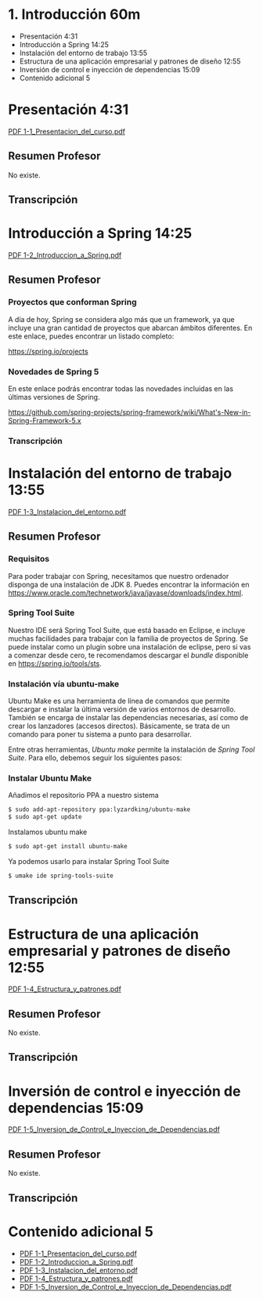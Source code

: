 # 1. Introducción  60m

* Presentación 4:31 
* Introducción a Spring 14:25 
* Instalación del entorno de trabajo 13:55 
* Estructura de una aplicación empresarial y patrones de diseño 12:55 
* Inversión de control e inyección de dependencias 15:09 
* Contenido adicional  5

# Presentación 4:31

[PDF 1-1_Presentacion_del_curso.pdf](141_Curso_de_Spring_Core/pdfs/1-1_Presentacion_del_curso.pdf)

## Resumen Profesor

No existe.

## Transcripción

# Introducción a Spring 14:25

[PDF 1-2_Introduccion_a_Spring.pdf](141_Curso_de_Spring_Core/pdfs/1-2_Introduccion_a_Spring.pdf)

## Resumen Profesor

### Proyectos que conforman Spring

A día de hoy, Spring se considera algo más que un framework, ya que incluye una gran cantidad de proyectos que abarcan ámbitos diferentes. En este enlace, puedes encontrar un listado completo:

https://spring.io/projects

### Novedades de Spring 5

En este enlace podrás encontrar todas las novedades incluidas en las últimas versiones de Spring.

https://github.com/spring-projects/spring-framework/wiki/What's-New-in-Spring-Framework-5.x

### Transcripción

# Instalación del entorno de trabajo 13:55

[PDF 1-3_Instalacion_del_entorno.pdf](141_Curso_de_Spring_Core/pdfs/1-3_Instalacion_del_entorno.pdf)

## Resumen Profesor

### Requisitos

Para poder trabajar con Spring, necesitamos que nuestro ordenador disponga de una instalación de JDK 8. Puedes encontrar la información en https://www.oracle.com/technetwork/java/javase/downloads/index.html.

### Spring Tool Suite

Nuestro IDE será Spring Tool Suite, que está basado en Eclipse, e incluye muchas facilidades para trabajar con la familia de proyectos de Spring. Se puede instalar como un plugin sobre una instalación de eclipse, pero si vas a comenzar desde cero, te recomendamos descargar el *bundle* disponible en https://spring.io/tools/sts.

### Instalación vía ubuntu-make

Ubuntu Make es una herramienta de línea de comandos que permite descargar e instalar la última versión de varios entornos de desarrollo. También se encarga de instalar las dependencias necesarias, así como de crear los lanzadores (accesos directos). Básicamente, se trata de un comando para poner tu sistema a punto para desarrollar.

Entre otras herramientas, *Ubuntu make* permite la instalación de *Spring Tool Suite*. Para ello, debemos seguir los siguientes pasos:

### Instalar Ubuntu Make

Añadimos el repositorio PPA a nuestro sistema

```sh
$ sudo add-apt-repository ppa:lyzardking/ubuntu-make
$ sudo apt-get update
```

Instalamos ubuntu make

```sh
$ sudo apt-get install ubuntu-make
```

Ya podemos usarlo para instalar Spring Tool Suite

```sh
$ umake ide spring-tools-suite
```

## Transcripción

# Estructura de una aplicación empresarial y patrones de diseño 12:55

[PDF 1-4_Estructura_y_patrones.pdf](141_Curso_de_Spring_Core/pdfs/1-4_Estructura_y_patrones.pdf)

## Resumen Profesor

No existe.

## Transcripción

# Inversión de control e inyección de dependencias 15:09 

[PDF 1-5_Inversion_de_Control_e_Inyeccion_de_Dependencias.pdf](141_Curso_de_Spring_Core/pdfs/1-5_Inversion_de_Control_e_Inyeccion_de_Dependencias.pdf)

## Resumen Profesor

No existe.

## Transcripción

# Contenido adicional  5

* [PDF 1-1_Presentacion_del_curso.pdf](141_Curso_de_Spring_Core/pdfs/1-1_Presentacion_del_curso.pdf)
* [PDF 1-2_Introduccion_a_Spring.pdf](141_Curso_de_Spring_Core/pdfs/1-2_Introduccion_a_Spring.pdf)
* [PDF 1-3_Instalacion_del_entorno.pdf](141_Curso_de_Spring_Core/pdfs/1-3_Instalacion_del_entorno.pdf)
* [PDF 1-4_Estructura_y_patrones.pdf](141_Curso_de_Spring_Core/pdfs/1-4_Estructura_y_patrones.pdf)
* [PDF 1-5_Inversion_de_Control_e_Inyeccion_de_Dependencias.pdf](141_Curso_de_Spring_Core/pdfs/1-5_Inversion_de_Control_e_Inyeccion_de_Dependencias.pdf)
